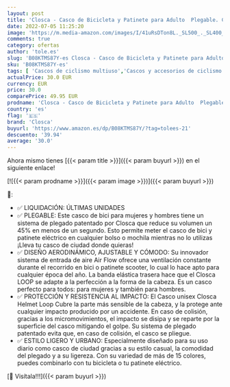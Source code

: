 ```yaml
---
layout: post
title: 'Closca - Casco de Bicicleta y Patinete para Adulto  Plegable. Casco de Bici y Patinete Eléctrico/Scooter Unisex  para Mujer y Hombre. Talla L'
date: 2022-07-05 11:25:20
image: 'https://m.media-amazon.com/images/I/41uRsDTon8L._SL500_._SL400_.jpg'
comments: true
category: ofertas
author: 'tole.es'
slug: 'B08KTMS87Y-es Closca - Casco de Bicicleta y Patinete para Adulto...'
sku: 'B08KTMS87Y-es'
tags: [ 'Cascos de ciclismo multiuso','Cascos y accesorios de ciclismo','Ciclismo','Deportes y aire libre','Ropa y equipo para deportes','bicicleta','closca','🇪🇸', ]
actualPrice: 30.0 EUR
currency: EUR
price: 30.0
comparePrice: 49.95 EUR
prodname: 'Closca - Casco de Bicicleta y Patinete para Adulto  Plegable. Casco de Bici y Patinete Eléctrico/Scooter Unisex  para Mujer y Hombre. Talla L'
country: 'es'
flag: '🇪🇸'
brand: 'Closca'
buyurl: 'https://www.amazon.es/dp/B08KTMS87Y/?tag=tolees-21'
descuento: '39.94'
average: '30.0'
---
```


Ahora mismo tienes [{{< param title >}}]({{< param buyurl >}}) en el siguiente enlace!

[![{{< param prodname >}}]({{< param image >}})]({{< param buyurl >}})

🔎:

- ✅ LIQUIDACIÓN: ÚLTIMAS UNIDADES
- ✅ PLEGABLE: Este casco de bici para mujeres y hombres tiene un sistema de plegado patentado por Closca que reduce su volumen un 45% en menos de un segundo. Esto permite meter el casco de bici y patinete eléctrico en cualquier bolso o mochila mientras no lo utilizas ¡Lleva tu casco de ciudad donde quieras!
- ✅ DISEÑO AERODINÁMICO, AJUSTABLE Y CÓMODO: Su innovador sistema de entrada de aire Air Flow ofrece una ventilación constante durante el recorrido en bici o patinete scooter, lo cual lo hace apto para cualquier época del año. La banda elástica trasera hace que el Closca LOOP se adapte a la perfección a la forma de la cabeza. Es un casco perfecto para todos: para mujeres y también para hombres.
- ✅ PROTECCIÓN Y RESISTENCIA AL IMPACTO: El Casco unisex Closca Helmet Loop Cubre la parte más sensible de la cabeza, y la protege ante cualquier impacto producido por un accidente. En caso de colisión, gracias a los micromovimientos, el impacto se disipa y se reparte por la superficie del casco mitigando el golpe. Su sistema de plegado patentado evita que, en caso de colisión, el casco se pliegue.
- ✅ ESTILO LIGERO Y URBANO: Especialmente diseñado para su uso diario como casco de ciudad gracias a su estilo casual, la comodidad del plegado y a su ligereza. Con su variedad de más de 15 colores, puedes combinarlo con tu bicicleta o tu patinete eléctrico.

[🛒 Visítala!!!]({{< param buyurl >}})
